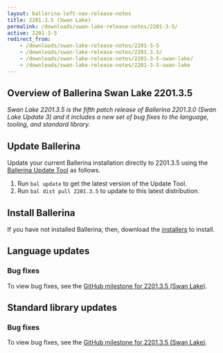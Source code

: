 ```yaml
---
layout: ballerina-left-nav-release-notes
title: 2201.3.5 (Swan Lake) 
permalink: /downloads/swan-lake-release-notes/2201-3-5/
active: 2201-3-5
redirect_from: 
    - /downloads/swan-lake-release-notes/2201-3-5
    - /downloads/swan-lake-release-notes/2201.3.5/
    - /downloads/swan-lake-release-notes/2201-3-5-swan-lake/
    - /downloads/swan-lake-release-notes/2201-3-5-swan-lake
---
```


## Overview of Ballerina Swan Lake 2201.3.5

<em>Swan Lake 2201.3.5 is the fifth patch release of Ballerina 2201.3.0 (Swan Lake Update 3) and it includes a new set of bug fixes to the language, tooling, and standard library.</em>

## Update Ballerina

Update your current Ballerina installation directly to 2201.3.5 using the [Ballerina Update Tool](/learn/update-tool/) as follows.

1. Run `bal update` to get the latest version of the Update Tool.
2. Run `bal dist pull 2201.3.5` to update to this latest distribution.

## Install Ballerina

If you have not installed Ballerina, then, download the [installers](/downloads/#swanlake) to install.

## Language updates

### Bug fixes

To view bug fixes, see the [GitHub milestone for 2201.3.5 (Swan Lake)](https://github.com/ballerina-platform/ballerina-lang/issues?q=is%3Aissue+milestone%3A2201.3.5+is%3Aclosed+label%3AType%2FBug).

## Standard library updates

### Bug fixes

To view bug fixes, see the [GitHub milestone for 2201.3.5 (Swan Lake)](https://github.com/ballerina-platform/ballerina-standard-library/issues?q=is%3Aissue+milestone%3A2201.3.5+label%3AType%2FBug+is%3Aclosed+).
